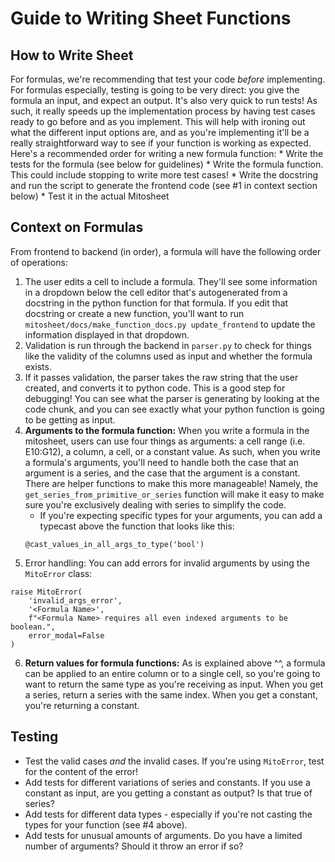 # Guide to Writing Sheet Functions

## How to Write Sheet
For formulas, we're recommending that test your code *before* implementing. For formulas especially, testing is going to be very direct: you give the formula an input, and expect an output. It's also very quick to run tests! As such, it really speeds up the implementation process by having test cases ready to go before and as you implement. This will help with ironing out what the different input options are, and as you're implementing it'll be a really straightforward way to see if your function is working as expected. Here's a recommended order for writing a new formula function:
    * Write the tests for the formula (see below for guidelines)
    * Write the formula function. This could include stopping to write more test cases!
    * Write the docstring and run the script to generate the frontend code (see #1 in context section below)
    * Test it in the actual Mitosheet

## Context on Formulas
From frontend to backend (in order), a formula will have the following order of operations:
1. The user edits a cell to include a formula. They'll see some information in a dropdown below the cell editor that's autogenerated from a docstring in the python function for that formula. If you edit that docstring or create a new function, you'll want to run `mitosheet/docs/make_function_docs.py update_frontend` to update the information displayed in that dropdown. 
2. Validation is run through the backend in `parser.py` to check for things like the validity of the columns used as input and whether the formula exists.
3. If it passes validation, the parser takes the raw string that the user created, and converts it to python code. This is a good step for debugging! You can see what the parser is generating by looking at the code chunk, and you can see exactly what your python function is going to be getting as input.
4. **Arguments to the formula function:** When you write a formula in the mitosheet, users can use four things as arguments: a cell range (i.e. E10:G12), a column, a cell, or a constant value. As such, when you write a formula's arguments, you'll need to handle both the case that an argument is a series, and the case that the argument is a constant. There are helper functions to make this more manageable! Namely, the `get_series_from_primitive_or_series` function will make it easy to make sure you're exclusively dealing with series to simplify the code. 
    * If you're expecting specific types for your arguments, you can add a typecast above the function that looks like this:
    ```
    @cast_values_in_all_args_to_type('bool')
    ```
5. Error handling: You can add errors for invalid arguments by using the `MitoError` class:
```
raise MitoError(
    'invalid_args_error',
    '<Formula Name>',
    f"<Formula Name> requires all even indexed arguments to be boolean.",
    error_modal=False
)
```
6. **Return values for formula functions:** As is explained above ^^, a formula can be applied to an entire column or to a single cell, so you're going to want to return the same type as you're receiving as input. When you get a series, return a series with the same index. When you get a constant, you're returning a constant. 

## Testing 
* Test the valid cases *and* the invalid cases. If you're using `MitoError`, test for the content of the error!
* Add tests for different variations of series and constants. If you use a constant as input, are you getting a constant as output? Is that true of series? 
* Add tests for different data types - especially if you're not casting the types for your function (see #4 above). 
* Add tests for unusual amounts of arguments. Do you have a limited number of arguments? Should it throw an error if so? 
